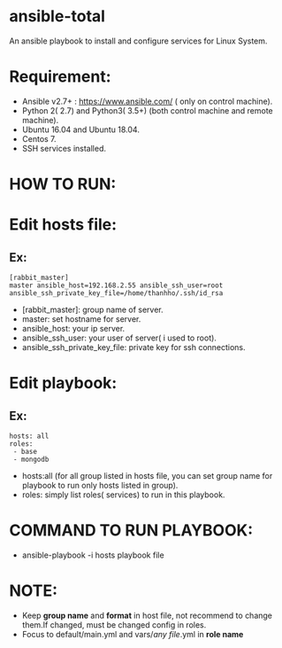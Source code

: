# ansible-total
An ansible playbook to install and configure services for Linux System.
# Requirement:
- Ansible v2.7+ : https://www.ansible.com/  ( only on control machine).
- Python 2( 2.7) and Python3( 3.5+) (both control machine and remote machine).
- Ubuntu 16.04 and Ubuntu 18.04.
- Centos 7.
- SSH services installed.
# HOW TO RUN:
# Edit hosts file:
## Ex:
    [rabbit_master]
    master ansible_host=192.168.2.55 ansible_ssh_user=root ansible_ssh_private_key_file=/home/thanhho/.ssh/id_rsa

- [rabbit_master]: group name of server.
- master: set hostname for server.
- ansible_host: your ip server.
- ansible_ssh_user: your user of server( i used to root).
- ansible_ssh_private_key_file: private key for ssh connections.

# Edit playbook:
## Ex:
    hosts: all
    roles:
     - base
     - mongodb

- hosts:all (for all group listed in hosts file, you can set group name for playbook to run only hosts listed in group).
- roles: simply list roles( services) to run in this playbook.

# COMMAND TO RUN PLAYBOOK:
- ansible-playbook -i hosts playbook file

# NOTE:
- Keep **group name** and **format** in host file, not recommend to change them.If changed, must be changed config in roles.
- Focus to default/main.yml and vars/*any file*.yml in **role name**
